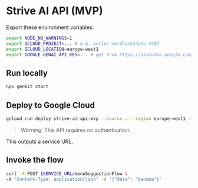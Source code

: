 # Strive AI API (MVP)

Export these environment variables:

```bash
export NODE_NO_WARNINGS=1
export GCLOUD_PROJECT=... # e.g. antler-nordhack24sto-4402
export GCLOUD_LOCATION=europe-west1
export GOOGLE_GENAI_API_KEY=... # get from https://aistudio.google.com/app/apikey
```

## Run locally

```bash
npx genkit start
```

## Deploy to Google Cloud

```bash
gcloud run deploy strive-ai-api-mvp --source . --region europe-west1 --no-allow-unauthenticated
```

> _Warning_: This API requires no authentication.

This outputs a service URL.

## Invoke the flow

```bash
curl -X POST $SERVICE_URL/menuSuggestionFlow \
-H "Content-Type: application/json" -d '{"data": "banana"}'
```
